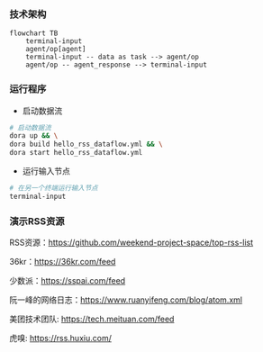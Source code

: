 ### **技术架构**
```mermaid
flowchart TB
    terminal-input
    agent/op[agent]
    terminal-input -- data as task --> agent/op
    agent/op -- agent_response --> terminal-input
```

### **运行程序**


- 启动数据流

```bash
# 启动数据流
dora up && \
dora build hello_rss_dataflow.yml && \
dora start hello_rss_dataflow.yml
```

- 运行输入节点
```bash
# 在另一个终端运行输入节点
terminal-input
```

### **演示RSS资源**

RSS资源：https://github.com/weekend-project-space/top-rss-list

36kr：https://36kr.com/feed

少数派：https://sspai.com/feed

阮一峰的网络日志：https://www.ruanyifeng.com/blog/atom.xml

美团技术团队: https://tech.meituan.com/feed

虎嗅: https://rss.huxiu.com/